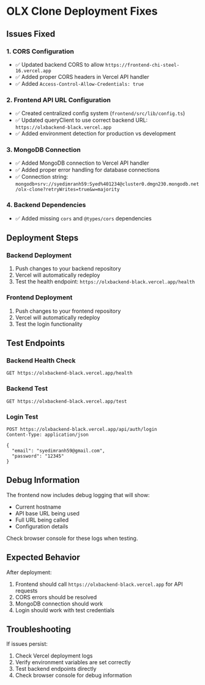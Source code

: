 # OLX Clone Deployment Fixes

## Issues Fixed

### 1. CORS Configuration
- ✅ Updated backend CORS to allow `https://frontend-chi-steel-16.vercel.app`
- ✅ Added proper CORS headers in Vercel API handler
- ✅ Added `Access-Control-Allow-Credentials: true`

### 2. Frontend API URL Configuration
- ✅ Created centralized config system (`frontend/src/lib/config.ts`)
- ✅ Updated queryClient to use correct backend URL: `https://olxbackend-black.vercel.app`
- ✅ Added environment detection for production vs development

### 3. MongoDB Connection
- ✅ Added MongoDB connection to Vercel API handler
- ✅ Added proper error handling for database connections
- ✅ Connection string: `mongodb+srv://syedimranh59:Syed%401234@cluster0.dmgn230.mongodb.net/olx-clone?retryWrites=true&w=majority`

### 4. Backend Dependencies
- ✅ Added missing `cors` and `@types/cors` dependencies

## Deployment Steps

### Backend Deployment
1. Push changes to your backend repository
2. Vercel will automatically redeploy
3. Test the health endpoint: `https://olxbackend-black.vercel.app/health`

### Frontend Deployment
1. Push changes to your frontend repository
2. Vercel will automatically redeploy
3. Test the login functionality

## Test Endpoints

### Backend Health Check
```
GET https://olxbackend-black.vercel.app/health
```

### Backend Test
```
GET https://olxbackend-black.vercel.app/test
```

### Login Test
```
POST https://olxbackend-black.vercel.app/api/auth/login
Content-Type: application/json

{
  "email": "syedimranh59@gmail.com",
  "password": "12345"
}
```

## Debug Information

The frontend now includes debug logging that will show:
- Current hostname
- API base URL being used
- Full URL being called
- Configuration details

Check browser console for these logs when testing.

## Expected Behavior

After deployment:
1. Frontend should call `https://olxbackend-black.vercel.app` for API requests
2. CORS errors should be resolved
3. MongoDB connection should work
4. Login should work with test credentials

## Troubleshooting

If issues persist:
1. Check Vercel deployment logs
2. Verify environment variables are set correctly
3. Test backend endpoints directly
4. Check browser console for debug information

